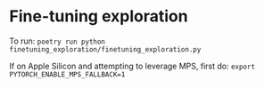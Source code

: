 # Fine-tuning exploration

To run:
`poetry run python finetuning_exploration/finetuning_exploration.py`

If on Apple Silicon and attempting to leverage MPS, first do:
`export PYTORCH_ENABLE_MPS_FALLBACK=1`

